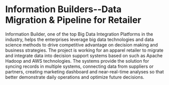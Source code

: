# Information Builders--Data Migration & Pipeline for Retailer
Information Builder, one of the top Big Data Integration Platforms in the industry, helps the enterprises leverage big data technologies and data science methods to drive competitive advantage on decision making and business strategies. The project is working for an apparel retailer to migrate and integrate data into decision support systems based on such as Apache Hadoop and AWS technologies. The systems provide the solution for syncing records in multiple systems, connecting data from suppliers or partners, creating marketing dashboard and near-real-time analyses so that better demonstrate daily operations and optimize future decisions. 
